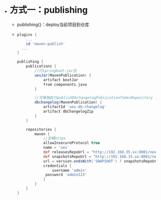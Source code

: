 - # 方式一：publishing
	- publishing{}：deploy当前项目到仓库
	- ```groovy
	  plugins {
	      ...
	      id 'maven-publish'
	  	...
	  }
	  
	  publishing {
	      publications {
	          //打springboot-jar包
	          uesJar(MavenPublication) {
	              artifact bootJar
	              from components.java
	          }
	  
	          //可单独执行publishDbchangelogPublicationToUesRepository 上传dbchangelog压缩包
	          dbchangelog(MavenPublication) {
	              artifactId 'ues-db-changelog'
	              artifact dbChangelogZip
	          }
	      }
	  
	      repositories {
	          maven {
	              //忽略https
	              allowInsecureProtocol true
	              name = 'ues'
	              def releasesRepoUrl = "http://192.168.35.xx:8081/nexus/content/repositories/releases/"
	              def snapshotsRepoUrl = "http://192.168.35.xx:8081/nexus/content/repositories/snapshots/"
	              url = version.endsWith('SNAPSHOT') ? snapshotsRepoUrl : releasesRepoUrl
	              credentials {
	                  username 'admin'
	               password 'admin123'
	              }
	          }
	      }
	  }
	  
	  ```
